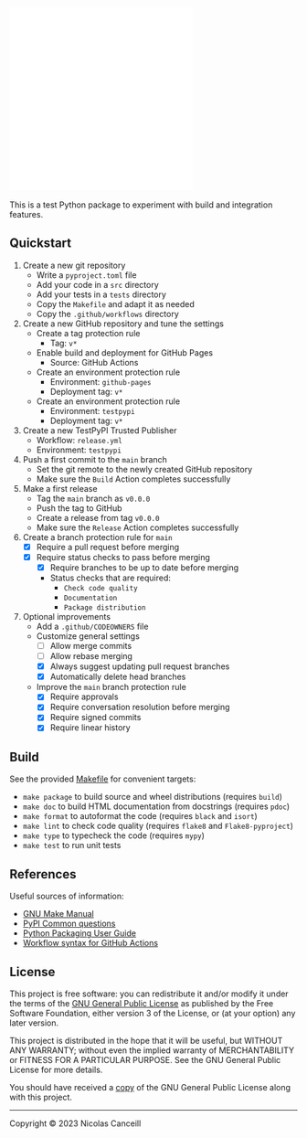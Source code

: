 ![logo](logo.png)

This is a test Python package to experiment with build and integration features.

## Quickstart

1. Create a new git repository
   - Write a `pyproject.toml` file
   - Add your code in a `src` directory
   - Add your tests in a `tests` directory
   - Copy the `Makefile` and adapt it as needed
   - Copy the `.github/workflows` directory
1. Create a new GitHub repository and tune the settings
   - Create a tag protection rule
     - Tag: `v*`
   - Enable build and deployment for GitHub Pages
     - Source: GitHub Actions
   - Create an environment protection rule
     - Environment: `github-pages`
     - Deployment tag: `v*`
   - Create an environment protection rule
     - Environment: `testpypi`
     - Deployment tag: `v*`
1. Create a new TestPyPI Trusted Publisher
   - Workflow: `release.yml`
   - Environment: `testpypi`
1. Push a first commit to the `main` branch
   - Set the git remote to the newly created GitHub repository
   - Make sure the `Build` Action completes successfully
1. Make a first release
   - Tag the `main` branch as `v0.0.0`
   - Push the tag to GitHub
   - Create a release from tag `v0.0.0`
   - Make sure the `Release` Action completes successfully
1. Create a branch protection rule for `main`
   - [x] Require a pull request before merging
   - [x] Require status checks to pass before merging
     - [x] Require branches to be up to date before merging
     - Status checks that are required:
       - `Check code quality`
       - `Documentation`
       - `Package distribution`
1. Optional improvements
   - Add a `.github/CODEOWNERS` file
   - Customize general settings
     - [ ] Allow merge commits
     - [ ] Allow rebase merging
     - [x] Always suggest updating pull request branches
     - [x] Automatically delete head branches
   - Improve the `main` branch protection rule
     - [x] Require approvals
     - [x] Require conversation resolution before merging 
     - [x] Require signed commits
     - [x] Require linear history

## Build

See the provided [Makefile](Makefile) for convenient targets:
- `make package` to build source and wheel distributions (requires `build`)
- `make doc` to build HTML documentation from docstrings (requires `pdoc`)
- `make format` to autoformat the code (requires `black` and `isort`)
- `make lint` to check code quality (requires `flake8` and `Flake8-pyproject`)
- `make type` to typecheck the code (requires `mypy`)
- `make test` to run unit tests

## References

Useful sources of information:
- [GNU Make Manual](https://www.gnu.org/software/make/manual/)
- [PyPI Common questions](https://pypi.org/help/)
- [Python Packaging User Guide](https://packaging.python.org)
- [Workflow syntax for GitHub Actions](https://docs.github.com/en/actions/using-workflows/workflow-syntax-for-github-actions)

## License

This project is free software: you can redistribute it and/or modify it under the terms of the [GNU General Public License](https://www.gnu.org/licenses/) as published by the Free Software Foundation, either version 3 of the License, or (at your option) any later version.

This project is distributed in the hope that it will be useful, but WITHOUT ANY WARRANTY; without even the implied warranty of MERCHANTABILITY or FITNESS FOR A PARTICULAR PURPOSE. See the GNU General Public License for more details.

You should have received a [copy](COPYING.md) of the GNU General Public License along with this project.

***

Copyright © 2023 Nicolas Canceill
